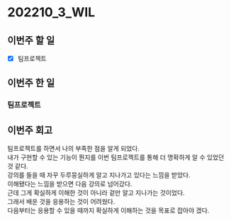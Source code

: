 # 202210_3_WIL

## 이번주 할 일
- [X] 팀프로젝트

## 이번주 한 일
### 팀프로젝트

## 이번주 회고
팀프로젝트를 하면서 나의 부족한 점을 알게 되었다.<br>
내가 구현할 수 있는 기능이 뭔지를 이번 팀프로젝트를 통해 더 명확하게 알 수 있었던 것 같다.<br>
강의를 들을 때 자꾸 두루뭉실하게 알고 지나가고 있다는 느낌을 받았다.<br>
이해됐다는 느낌을 받으면 다음 강의로 넘어갔다.<br>
근데 그게 확실하게 이해한 것이 아니라 겉만 알고 지나가는 것이었다.<br>
그래서 배운 것을 응용하는 것이 어려웠다.<br>
다음부터는 응용할 수 있을 때까지 확실하게 이해하는 것을 목표로 잡아야 겠다.<br>
